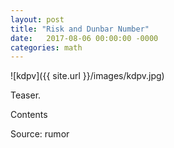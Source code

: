 ```yaml
---
layout: post
title: "Risk and Dunbar Number"
date:   2017-08-06 00:00:00 -0000
categories: math
---
```


![kdpv]({{ site.url }}/images/kdpv.jpg)

Teaser.

<!--more-->

Contents

Source: rumor

